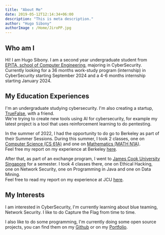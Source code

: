 ```yaml
---
title: "About Me"
date: 2019-05-12T12:14:34+06:00
description: "This is meta description."
author: "Hugo Sibony"
authorImage : /Home/JiroPP.jpg
---
```


## Who am I

Hi! I am Hugo Sibony. I am a second year undergraduate student from <a href="https://www.epita.fr/">EPITA, school of Computer Engineering</a>, majoring in CyberSecurity. Currently looking for a 36 months work-study program (internship) in CyberSecurity starting September 2024 and a 4-6 months internship starting January 2024.

## My Education Experiences

I'm an undergraduate studying cybersecurity. I'm also creating a startup, <a href="https://codetruefalse.github.io/">TrueFalse</a>, with a friend.<br>We're trying to create new tools using AI for cybersecurity, for example my latest project is a tool that uses reinforcement learning to do pentesting.

In the summer of 2022, I had the opportunity to do go to Berkeley as part of their Summer Sessions.
During this summer, I took 2 classes, one on <a href="https://classes.berkeley.edu/content/2023-summer-compsci-61a-001-lec-001">Computer Science (CS 61A)</a> and one on <a href="https://classes.berkeley.edu/content/2023-summer-math-n1a-001-lec-001">Mathematics (MATH N1A)</a>.
<br>
Feel free my report on my experience at Berkeley <a href="/Berkeley.pdf">here</a>.


After that, as part of an exchange program, I went to <a href="https://www.jcu.edu.sg/">James Cook University Singapore</a> for a semester. I took 4 classes there, one on Ethical Hacking, one on Network Security, one on Programming in Java and one on Data Mining.
<br>
Feel free to read my report on my experience at JCU <a href="/JCU.pdf">here</a>.
## My Interests

I am interested in CyberSecurity, I'm currently learning about blue teaming, Network Security. I like to do Capture the Flag from time to time.

I also like to do some programming, I'm currently doing some open source projects, you can find them on my <a href="https://github.com/KazeTachinuu">Github</a> or on my <a href="/portfolio">Portfolio</a>.

<!-- You can download <a href="/resume_eng.pdf">my resume</a>. You can also find my  <a href="/resume_fr.pdf">resume in French</a>. -->
